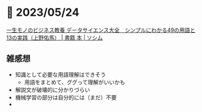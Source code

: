 # 📝 2023/05/24


[一生モノのビジネス教養 データサイエンス大全　シンプルにわかる49の用語と13の実践（上野佑馬） | 書籍 本 | ソシム](https://www.socym.co.jp/book/1402)


## 雑感想

- 知識として必要な用語理解はできそう
  - 用語をまとめて、ググって理解がいいかも
- 解説文が破壊的に分かりづらい
- 機械学習の部分は自分的には（まだ）不要
- 